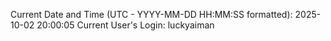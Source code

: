 Current Date and Time (UTC - YYYY-MM-DD HH:MM:SS formatted): 2025-10-02 20:00:05
Current User's Login: luckyaiman
